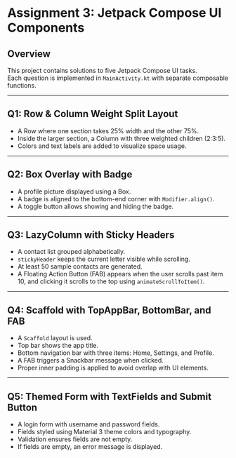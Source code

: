 # Assignment 3: Jetpack Compose UI Components

## Overview
This project contains solutions to five Jetpack Compose UI tasks.  
Each question is implemented in `MainActivity.kt` with separate composable functions.

---

## Q1: Row & Column Weight Split Layout
- A Row where one section takes 25% width and the other 75%.
- Inside the larger section, a Column with three weighted children (2:3:5).
- Colors and text labels are added to visualize space usage.

---

## Q2: Box Overlay with Badge
- A profile picture displayed using a Box.
- A badge is aligned to the bottom-end corner with `Modifier.align()`.
- A toggle button allows showing and hiding the badge.

---

## Q3: LazyColumn with Sticky Headers
- A contact list grouped alphabetically.
- `stickyHeader` keeps the current letter visible while scrolling.
- At least 50 sample contacts are generated.
- A Floating Action Button (FAB) appears when the user scrolls past item 10, and clicking it scrolls to the top using `animateScrollToItem()`.

---

## Q4: Scaffold with TopAppBar, BottomBar, and FAB
- A `Scaffold` layout is used.
- Top bar shows the app title.
- Bottom navigation bar with three items: Home, Settings, and Profile.
- A FAB triggers a Snackbar message when clicked.
- Proper inner padding is applied to avoid overlap with UI elements.

---

## Q5: Themed Form with TextFields and Submit Button
- A login form with username and password fields.
- Fields styled using Material 3 theme colors and typography.
- Validation ensures fields are not empty.
- If fields are empty, an error message is displayed.

